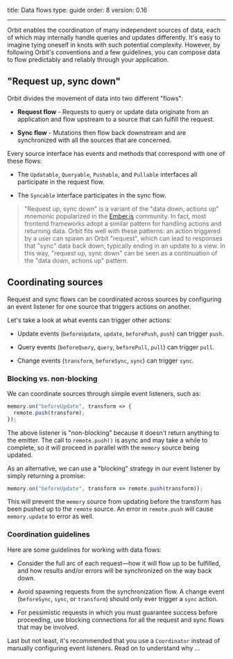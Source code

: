 title: Data flows
type: guide
order: 8
version: 0.16

---

Orbit enables the coordination of many independent sources of data, each of
which may internally handle queries and updates differently. It's easy to
imagine tying oneself in knots with such potential complexity. However, by
following Orbit's conventions and a few guidelines, you can compose data to
flow predictably and reliably through your application.

## "Request up, sync down"

Orbit divides the movement of data into two different "flows":

- **Request flow** - Requests to query or update data originate from an
  application and flow upstream to a source that can fulfill the request.

- **Sync flow** - Mutations then flow back downstream and are synchronized
  with all the sources that are concerned.

Every source interface has events and methods that correspond with one of these
flows:

- The `Updatable`, `Queryable`, `Pushable`, and `Pullable` interfaces all
  participate in the request flow.

- The `Syncable` interface participates in the sync flow.

> "Request up, sync down" is a variant of the "data down, actions up" mnemonic
> popularized in the [Ember.js](https://emberjs.com/) community. In fact, most
> frontend frameworks adopt a similar pattern for handling actions and returning
> data. Orbit fits well with these patterns: an action triggered by a user can
> spawn an Orbit "request", which can lead to responses that "sync" data back
> down, typically ending in an update to a view. In this way, "request up, sync
> down" can be seen as a continuation of the "data down, actions up" pattern.

## Coordinating sources

Request and sync flows can be coordinated across sources by configuring an event
listener for one source that triggers actions on another.

Let's take a look at what events can trigger other actions:

- Update events (`beforeUpdate`, `update`, `beforePush`, `push`) can trigger
  `push`.

- Query events (`beforeQuery`, `query`, `beforePull`, `pull`) can trigger
  `pull`.

- Change events (`transform`, `beforeSync`, `sync`) can trigger `sync`.

### Blocking vs. non-blocking

We can coordinate sources through simple event listeners, such as:

```javascript
memory.on("beforeUpdate", transform => {
  remote.push(transform);
});
```

The above listener is "non-blocking" because it doesn't return anything to
the emitter. The call to `remote.push()` is async and may take a while to
complete, so it will proceed in parallel with the `memory` source being updated.

As an alternative, we can use a "blocking" strategy in our event listener by
simply returning a promise:

```javascript
memory.on("beforeUpdate", transform => remote.push(transform));
```

This will prevent the `memory` source from updating before the transform has been pushed
up to the `remote` source. An error in `remote.push` will cause `memory.update`
to error as well.

### Coordination guidelines

Here are some guidelines for working with data flows:

- Consider the full arc of each request—how it will flow up to be fulfilled,
  and how results and/or errors will be synchronized on the way back down.

- Avoid spawning requests from the synchronization flow. A change event
  (`beforeSync`, `sync`, or `transform`) should only ever trigger a `sync`
  action.

- For pessimistic requests in which you must guarantee success before
  proceeding, use blocking connections for all the request and
  sync flows that may be involved.

Last but not least, it's recommended that you use a `Coordinator` instead of
manually configuring event listeners. Read on to understand why ...

